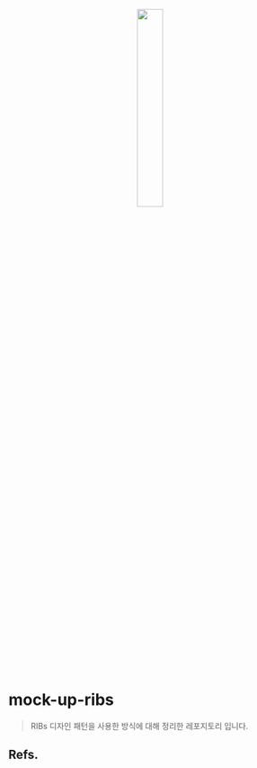 <p style="text-align: center;">
  <img width="30%" src="https://github.com/nsdongklee/mock-up-ribs/blob/main/resources/scenario.gif" class="center"/>
</p>

# mock-up-ribs
> RIBs 디자인 패턴을 사용한 방식에 대해 정리한 레포지토리 입니다.



## Refs.
